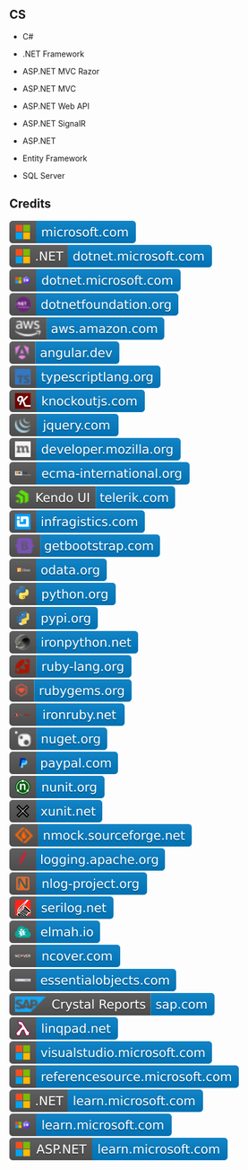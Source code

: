 CS
--

- C#

- .NET Framework

- ASP.NET MVC Razor

- ASP.NET MVC

- ASP.NET Web API

- ASP.NET SignalR

- ASP.NET

- Entity Framework

- SQL Server

Credits
-------
[![image](
Credits/microsoft.com.svg)](https://microsoft.com/)<!--[![image](
Credits/dotnet.microsoft.com.svg)](https://dotnet.microsoft.com/)-->  
[![image](
Credits/CS.NET-dotnet.microsoft.com.svg)](https://dotnet.microsoft.com/)  
[![image](
Credits/CS-dotnet.microsoft.com.svg)](https://dotnet.microsoft.com/languages/csharp/)  
[![image](
Credits/dotnetfoundation.org.svg)](https://dotnetfoundation.org/)   
[![image](
Credits/aws.amazon.com.svg)](https://aws.amazon.com/)  
[![image](
Credits/angular.dev.svg)](https://angular.dev/)  
[![image](
Credits/typescriptlang.org.svg)](https://typescriptlang.org/)  
[![image](
Credits/knockoutjs.com.svg)](https://knockoutjs.com/)  
[![image](
Credits/jquery.com.svg)](https://jquery.com/)  
[![image](
Credits/developer.mozilla.org.svg)](https://developer.mozilla.org/)  
[![image](
Credits/ecma-international.org.svg)](https://ecma-international.org/)  
[![image](
Credits/Kendo-UI-telerik.com.svg)](https://telerik.com/)  
[![image](
Credits/infragistics.com.svg)](https://infragistics.com/)  
[![image](
Credits/getbootstrap.com.svg)](https://getbootstrap.com/)  
[![image](
Credits/odata.org.svg)](https://www.odata.org/)  
[![image](
Credits/python.org.svg)](https://python.org/)  
[![image](
Credits/pypi.org.svg)](https://pypi.org/)  
[![image](
Credits/ironpython.net.svg)](https://ironpython.net/)  
[![image](
Credits/ruby-lang.org.svg)](https://ruby-lang.org/)  
[![image](
Credits/rubygems.org.svg)](https://rubygems.org/)  
[![image](
Credits/ironruby.net.svg)](http://ironruby.net/)  
[![image](
Credits/nuget.org.svg)](https://nuget.org/)  
[![image](
Credits/paypal.com.svg)](https://paypal.com/)  
[![image](
Credits/nunit.org.svg)](https://nunit.org/)  
[![image](
Credits/xunit.net.svg)](https://xunit.net/)  
[![image](
Credits/nmock.sourceforge.net.svg)](https://nmock.sourceforge.net/)  
[![image](
Credits/logging.apache.org.svg)](https://logging.apache.org/)  
[![image](
Credits/nlog-project.org.svg)](https://nlog-project.org/)  
[![image](
Credits/serilog.net.svg)](https://serilog.net/)  
[![image](
Credits/elmah.io.svg)](https://elmah.io/)  
[![image](
Credits/ncover.com.svg)](https://www.ncover.com/)  
[![image](
Credits/essentialobjects.com.svg)](https://essentialobjects.com/)  
[![image](
Credits/Crystal-Reports-sap.com.svg)](https://sap.com/)  
[![image](
Credits/linqpad.net.svg)](https://linqpad.net/)  
[![image](
Credits/visualstudio.microsoft.com.svg)](https://visualstudio.microsoft.com/)  
[![image](
Credits/referencesource.microsoft.com.svg)](https://referencesource.microsoft.com/)<!--[![image](
Credits/learn.microsoft.com.svg)](https://learn.microsoft.com/)-->  
[![image](
Credits/CS.NET-learn.microsoft.com.svg)](https://learn.microsoft.com/dotnet/)  
[![image](
Credits/CS-learn.microsoft.com.svg)](https://learn.microsoft.com/dotnet/csharp/)  
[![image](
Credits/ASP.NET-learn.microsoft.com.svg)](https://learn.microsoft.com/aspnet/)